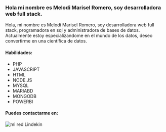 ### Hola mi nombre es Melodi Marisel Romero, soy desarrolladora web full stack.

Hola, mi nombre es Melodi Marisel Romero, soy desarrolladora web full stack, programadora en sql y administradora de bases de datos. Actualmente estoy especializandome en el mundo de los datos, deseo convertirme en una científica de datos.

#### Habilidades:
* PHP
* JAVASCRIPT
* HTML
* NODE.JS
* MYSQL
* MARIABD
* MONGODB
* POWERBI

#### Puedes contactarme en:
![mi red Lindekin]('/img/linkedin.png')

